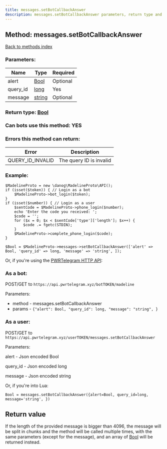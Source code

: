 ```yaml
---
title: messages.setBotCallbackAnswer
description: messages.setBotCallbackAnswer parameters, return type and example
---
```

## Method: messages.setBotCallbackAnswer  
[Back to methods index](index.md)


### Parameters:

| Name     |    Type       | Required |
|----------|---------------|----------|
|alert|[Bool](../types/Bool.md) | Optional|
|query\_id|[long](../types/long.md) | Yes|
|message|[string](../types/string.md) | Optional|


### Return type: [Bool](../types/Bool.md)

### Can bots use this method: **YES**


### Errors this method can return:

| Error    | Description   |
|----------|---------------|
|QUERY_ID_INVALID|The query ID is invalid|


### Example:


```
$MadelineProto = new \danog\MadelineProto\API();
if (isset($token)) { // Login as a bot
    $MadelineProto->bot_login($token);
}
if (isset($number)) { // Login as a user
    $sentCode = $MadelineProto->phone_login($number);
    echo 'Enter the code you received: ';
    $code = '';
    for ($x = 0; $x < $sentCode['type']['length']; $x++) {
        $code .= fgetc(STDIN);
    }
    $MadelineProto->complete_phone_login($code);
}

$Bool = $MadelineProto->messages->setBotCallbackAnswer(['alert' => Bool, 'query_id' => long, 'message' => 'string', ]);
```

Or, if you're using the [PWRTelegram HTTP API](https://pwrtelegram.xyz):

### As a bot:

POST/GET to `https://api.pwrtelegram.xyz/botTOKEN/madeline`

Parameters:

* method - messages.setBotCallbackAnswer
* params - `{"alert": Bool, "query_id": long, "message": "string", }`



### As a user:

POST/GET to `https://api.pwrtelegram.xyz/userTOKEN/messages.setBotCallbackAnswer`

Parameters:

alert - Json encoded Bool

query_id - Json encoded long

message - Json encoded string




Or, if you're into Lua:

```
Bool = messages.setBotCallbackAnswer({alert=Bool, query_id=long, message='string', })
```


## Return value 

If the length of the provided message is bigger than 4096, the message will be split in chunks and the method will be called multiple times, with the same parameters (except for the message), and an array of [Bool](../types/Bool.md) will be returned instead.


